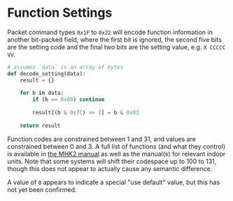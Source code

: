 # Function Settings

Packet command types `0x1F` to `0x22` will encode function information in another bit-packed field, where the first bit
is ignored, the second five bits are the setting code and the final two bits are the setting value, e.g. `X CCCCC VV`.

```python
# assumes `data` is an array of bytes
def decode_setting(data):
    result = {}
    
    for b in data:
        if (b == 0x00) continue
        
        result[(b & 0x7C) >> 2] = b & 0x03
    
    return result
```

Function codes are constrained between 1 and 31, and values are constrained between 0 and 3. A full list of functions
(and what they control) is available in [the MHK2 manual][mhk2-manual] as well as the manual(s) for relevant indoor 
units. Note that some systems will shift their codespace up to 100 to 131, though this does not appear to actually cause
any semantic difference.

A value of `0` appears to indicate a special "use default" value, but this has not yet been confirmed.

[mhk2-manual]: https://mylinkdrive.com/USA/Controls/MHK2?product&categoryName=Controls